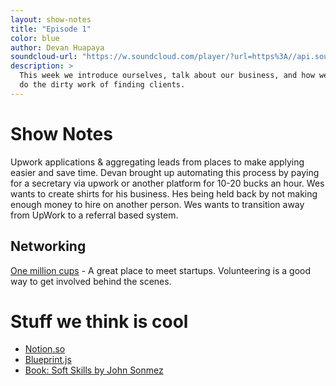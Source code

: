```yaml
---
layout: show-notes 
title: "Episode 1"
color: blue
author: Devan Huapaya
soundcloud-url: "https://w.soundcloud.com/player/?url=https%3A//api.soundcloud.com/tracks/296882522&amp;auto_play=false&amp;hide_related=false&amp;show_comments=true&amp;show_user=true&amp;show_reposts=false&amp;visual=true"
description: >
  This week we introduce ourselves, talk about our business, and how we currently
  do the dirty work of finding clients.
---
```


# Show Notes

Upwork applications & aggregating leads from places to make applying easier and save time.
Devan brought up automating this process by paying for a secretary via upwork or another platform for 10-20 bucks an hour.
Wes wants to create shirts for his business.
Hes being held back by not making enough money to hire on another person.
Wes wants to transition away from UpWork to a referral based system.

## Networking

[One million cups](http://www.1millioncups.com/) - A great place to meet startups.
Volunteering is a good way to get involved behind the scenes.

# Stuff we think is cool

- [Notion.so](https://www.notion.so/)
- [Blueprint.js](http://blueprintjs.com/)
- [Book: Soft Skills by John Sonmez](https://www.amazon.com/Soft-Skills-software-developers-manual/dp/1617292397)

